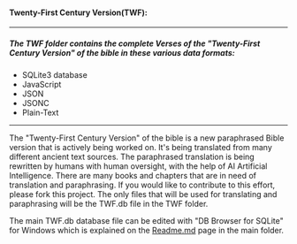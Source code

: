 #### Twenty-First Century Version(TWF):
----
##### The TWF folder contains the complete Verses of the "Twenty-First Century Version" of the bible in these various data formats:
* SQLite3 database
* JavaScript
* JSON
* JSONC
* Plain-Text
---
The "Twenty-First Century Version" of the bible is a new paraphrased Bible version that is actively being worked on. It's being translated from many different ancient text sources. The paraphrased translation is being rewritten by humans with human oversight, with the help of AI Artificial Intelligence. There are many books and chapters that are in need of translation and paraphrasing. If you would like to contribute to this effort, please fork this project. The only files that will be used for translating and paraphrasing will be the TWF.db file in the TWF folder.

The main TWF.db database file can be edited with "DB Browser for SQLite" for Windows which is explained on the <a href="../../Readme.md">Readme.md</a> page in the main folder.
